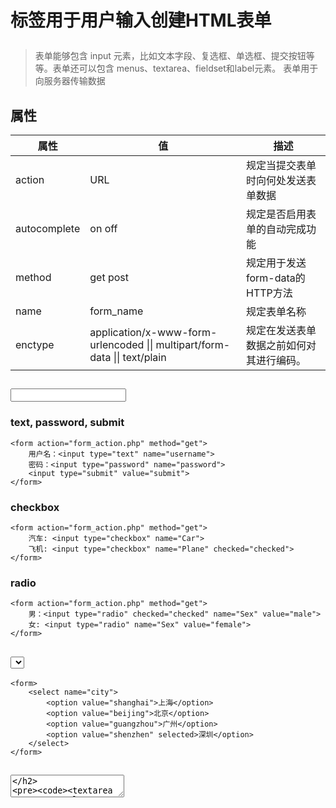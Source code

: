 # <form>标签用于用户输入创建HTML表单
> 表单能够包含 input 元素，比如文本字段、复选框、单选框、提交按钮等等。表单还可以包含 menus、textarea、fieldset和label元素。
表单用于向服务器传输数据
## <form> 属性

属性 | 值 | 描述
---|---|---
action | URL | 规定当提交表单时向何处发送表单数据
autocomplete | on off | 规定是否启用表单的自动完成功能
method | get post | 规定用于发送form-data的HTTP方法
name | form_name | 规定表单名称
enctype | application/x-www-form-urlencoded \|\| multipart/form-data \|\| text/plain | 规定在发送表单数据之前如何对其进行编码。
## <input>
### text, password, submit
```
<form action="form_action.php" method="get">
    用户名：<input type="text" name="username">
    密码：<input type="password" name="password">
    <input type="submit" value="submit">
</form>
```
### checkbox
```
<form action="form_action.php" method="get">
    汽车: <input type="checkbox" name="Car">
    飞机: <input type="checkbox" name="Plane" checked="checked">
</form>
```
### radio
```
<form action="form_action.php" method="get">
    男：<input type="radio" checked="checked" name="Sex" value="male">
    女: <input type="radio" name="Sex" value="female">
</form>
```
## <select>
```
<form>
    <select name="city">
        <option value="shanghai">上海</option>
        <option value="beijing">北京</option>
        <option value="guangzhou">广州</option>
        <option value="shenzhen" selected>深圳</option>
    </select>
</form>
```
## <textarea>
```
<textarea rows="10" cols="30">
```
## <button>
```
<form>
    <button type="submit">提交</button>
</form>
```

